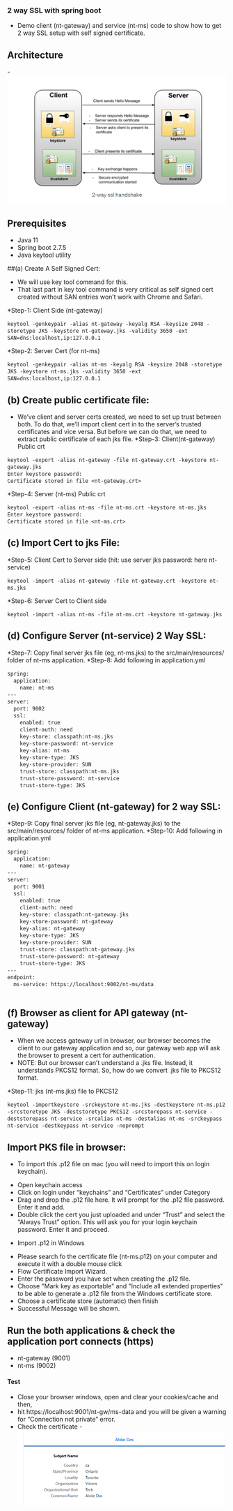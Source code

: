 ### 2 way SSL with spring boot
- Demo client (nt-gateway) and service (nt-ms) code to show how to get 2 way SSL setup with self signed certificate.

## Architecture
-![Architecture.PNG](Architecture.PNG)

## Prerequisites
* Java 11
* Spring boot 2.7.5
* Java keytool utility

##(a) Create A Self Signed Cert:
- We will use key tool command for this. 
- That last part in key tool command is very critical as self signed cert created without SAN entries won’t work with Chrome and Safari.

*Step-1: Client Side (nt-gateway)

```
keytool -genkeypair -alias nt-gateway -keyalg RSA -keysize 2048 -storetype JKS -keystore nt-gateway.jks -validity 3650 -ext SAN=dns:localhost,ip:127.0.0.1 

```
*Step-2: Server Cert (for nt-ms)
```
keytool -genkeypair -alias nt-ms -keyalg RSA -keysize 2048 -storetype JKS -keystore nt-ms.jks -validity 3650 -ext SAN=dns:localhost,ip:127.0.0.1

```

## (b) Create public certificate file:
- We’ve client and server certs created, we need to set up trust between both. To do that, we’ll import client cert in to the server’s trusted certificates and vice versa. But before we can do that, we need to extract public certificate of each jks file.
*Step-3: Client(nt-gateway) Public crt

```
keytool -export -alias nt-gateway -file nt-gateway.crt -keystore nt-gateway.jks 
Enter keystore password:
Certificate stored in file <nt-gateway.crt>

```

*Step-4: Server (nt-ms) Public crt
```
keytool -export -alias nt-ms -file nt-ms.crt -keystore nt-ms.jks
Enter keystore password:
Certificate stored in file <nt-ms.crt>

```

## (c) Import Cert to jks File:
*Step-5: Client Cert to Server side (hit: use server jks password: here nt-service)
```
keytool -import -alias nt-gateway -file nt-gateway.crt -keystore nt-ms.jks

```
*Step-6: Server Cert to Client side 
```
keytool -import -alias nt-ms -file nt-ms.crt -keystore nt-gateway.jks

```

## (d) Configure Server (nt-service) 2 Way SSL: 
*Step-7: Copy final server jks file (eg, nt-ms.jks) to the src/main/resources/ folder of nt-ms application.
*Step-8: Add following in application.yml


```
spring:
  application:
    name: nt-ms
---
server:
  port: 9002
  ssl:
    enabled: true
    client-auth: need
    key-store: classpath:nt-ms.jks
    key-store-password: nt-service
    key-alias: nt-ms
    key-store-type: JKS
    key-store-provider: SUN
    trust-store: classpath:nt-ms.jks
    trust-store-password: nt-service
    trust-store-type: JKS
```


## (e) Configure Client (nt-gateway) for 2 way SSL:
*Step-9: Copy final server jks file (eg, nt-gateway.jks) to the src/main/resources/ folder of nt-ms application.
*Step-10: Add following in application.yml

```
spring:
  application:
    name: nt-gateway
---
server:
  port: 9001
  ssl:
    enabled: true
    client-auth: need
    key-store: classpath:nt-gateway.jks
    key-store-password: nt-gateway
    key-alias: nt-gateway
    key-store-type: JKS
    key-store-provider: SUN
    trust-store: classpath:nt-gateway.jks
    trust-store-password: nt-gateway
    trust-store-type: JKS
---
endpoint:
  ms-service: https://localhost:9002/nt-ms/data
  
```


## (f) Browser as client for API gateway (nt-gateway)
- When we access gateway url in browser, our browser becomes the client to our gateway application and so, our gateway web app will ask the browser to present a cert for authentication.
- NOTE: But our browser can’t understand a .jks file. Instead, it understands PKCS12 format. So, how do we convert .jks file to PKCS12 format.

*Step-11: jks (nt-ms.jks) file to PKCS12
```
keytool -importkeystore -srckeystore nt-ms.jks -destkeystore nt-ms.p12 -srcstoretype JKS -deststoretype PKCS12 -srcstorepass nt-service -deststorepass nt-service -srcalias nt-ms -destalias nt-ms -srckeypass nt-service -destkeypass nt-service -noprompt

```
## Import PKS file in browser:
* To import this .p12 file on mac (you will need to import this on login keychain).
- Open keychain access
- Click on login under “keychains” and “Certificates” under Category
- Drag and drop the .p12 file here. It will prompt for the .p12 file password. Enter it and add.
- Double click the cert you just uploaded and under “Trust” and select the “Always Trust” option. This will ask you for your login keychain password. Enter it and proceed.

* Import .p12 in Windows 
- Please search fo the certificate file (nt-ms.p12) on your computer and execute it with a double mouse click
- Flow Certificate Import Wizard.
- Enter the password you have set when creating the .p12 file.
- Choose "Mark key as exportable" and "Include all extended properties" to be able to generate a .p12 file from the Windows certificate store.
- Choose a certificate store (automatic) then finish 
- Successful Message will be shown.

## Run the both applications & check the application port connects (https)
- nt-gateway (9001)
- nt-ms (9002)

#### Test
- Close your browser windows, open and clear your cookies/cache and then,
- hit https://localhost:9001/nt-gw/ms-data and you will be given a warning for “Connection not private” error.
- Check the certificate
-![Certificate.PNG](Certificate.PNG)


